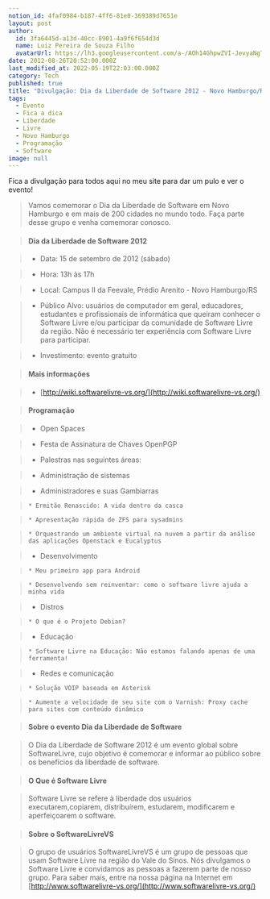 ```yaml
---
notion_id: 4faf0984-b187-4ff6-81e0-369389d7651e
layout: post
author:
  id: 3fa6445d-a13d-40cc-8901-4a9f6f654d3d
  name: Luiz Pereira de Souza Filho
  avatarUrl: https://lh3.googleusercontent.com/a-/AOh14GhpwZVI-JevyaNgTdlrOT6YN20cI6V9Kxtq38Ij8AQ=s100
date: 2012-08-26T20:52:00.000Z
last_modified_at: 2022-05-19T22:03:00.000Z
category: Tech
published: true
title: "Divulgação: Dia da Liberdade de Software 2012 - Novo Hamburgo/RS"
tags:
  - Evento
  - Fica a dica
  - Liberdade
  - Livre
  - Novo Hamburgo
  - Programação
  - Software
image: null
---
```


Fica a divulgação para todos aqui no meu site para dar um pulo e ver o evento!

> Vamos comemorar o Dia da Liberdade de Software em Novo Hamburgo e em mais de 200 cidades no mundo todo. Faça parte desse grupo e venha comemorar conosco.

>

>#### Dia da Liberdade de Software 2012

>

>* Data: 15 de setembro de 2012 (sábado)

>* Hora: 13h às 17h

>* Local: Campus II da Feevale, Prédio Arenito - Novo Hamburgo/RS

>* Público Alvo: usuários de computador em geral, educadores, estudantes e profissionais de informática que queiram conhecer o Software Livre e/ou participar da comunidade de Software Livre da região. Não é necessário ter experiência com Software Livre para participar.

>* Investimento: evento gratuito

>

>#### Mais informações

>

>* [http://wiki.softwarelivre-vs.org/](http://wiki.softwarelivre-vs.org/)

>

>#### Programação

>

> * Open Spaces

> * Festa de Assinatura de Chaves OpenPGP

> * Palestras nas seguintes áreas:

>   * Administração de sistemas

>   * Administradores e suas Gambiarras

>     * Ermitão Renascido: A vida dentro da casca

>     * Apresentação rápida de ZFS para sysadmins

>     * Orquestrando um ambiente virtual na nuvem a partir da análise das aplicações Openstack e Eucalyptus

>   * Desenvolvimento

>     * Meu primeiro app para Android

>     * Desenvolvendo sem reinventar: como o software livre ajuda a minha vida

>   * Distros

>     * O que é o Projeto Debian?

>   * Educação

>     * Software Livre na Educação: Não estamos falando apenas de uma ferramenta!

>   * Redes e comunicação

>     * Solução VOIP baseada em Asterisk

>     * Aumente a velocidade de seu site com o Varnish: Proxy cache para sites com conteúdo dinâmico

>

> #### Sobre o evento Dia da Liberdade de Software

>

> O Dia da Liberdade de Software 2012 é um evento global sobre SoftwareLivre, cujo objetivo é comemorar e informar ao público sobre os benefícios da liberdade de software.

>

> #### O Que é Software Livre

>

> Software Livre se refere à liberdade dos usuários executarem,copiarem, distribuírem, estudarem, modificarem e aperfeiçoarem o software.

>

> #### Sobre o SoftwareLivreVS

>

> O grupo de usuários SoftwareLivreVS é um grupo de pessoas que usam Software Livre na região do Vale do Sinos. Nós divulgamos o Software Livre e convidamos as pessoas a fazerem parte de nosso grupo. Para saber mais, entre na nossa página na Internet em [http://www.softwarelivre-vs.org/](http://www.softwarelivre-vs.org/)

